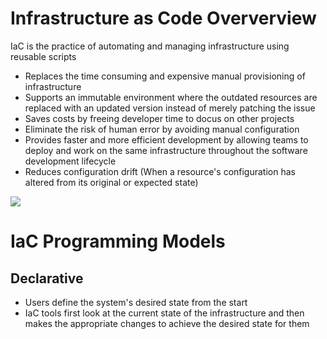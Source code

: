 # Infrastructure as Code Oververview

IaC is the practice of automating and managing infrastructure using reusable scripts

* Replaces the time consuming and expensive manual provisioning of infrastructure
* Supports an immutable environment where the outdated resources are replaced with an updated version instead of merely patching the issue
* Saves costs by freeing developer time to docus on other projects
* Eliminate the risk of human error by avoiding manual configuration
* Provides faster and more efficient development by allowing teams to deploy and work on the same infrastructure throughout the software development lifecycle
* Reduces configuration drift (When a resource's configuration has altered from its original or expected state)

![](https://github.com/JonmarCorpuz/SecondBrain/blob/main/Assets/Whitespace.png)

# IaC Programming Models

## Declarative

* Users define the system's desired state from the start
* IaC tools first look at the current state of the infrastructure and then makes the appropriate changes to achieve the desired state for them
